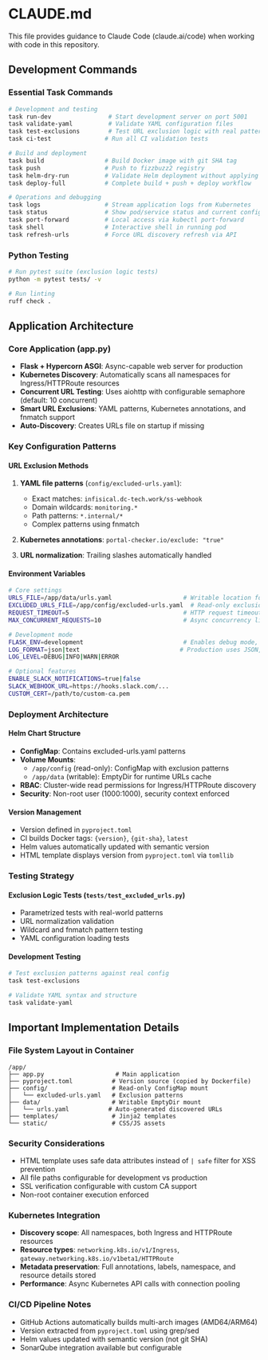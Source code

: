 # CLAUDE.md

This file provides guidance to Claude Code (claude.ai/code) when working with code in this repository.

## Development Commands

### Essential Task Commands
```bash
# Development and testing
task run-dev                # Start development server on port 5001
task validate-yaml          # Validate YAML configuration files
task test-exclusions        # Test URL exclusion logic with real patterns
task ci-test               # Run all CI validation tests

# Build and deployment
task build                 # Build Docker image with git SHA tag
task push                  # Push to fizzbuzz2 registry
task helm-dry-run          # Validate Helm deployment without applying
task deploy-full           # Complete build + push + deploy workflow

# Operations and debugging
task logs                  # Stream application logs from Kubernetes
task status                # Show pod/service status and current config
task port-forward          # Local access via kubectl port-forward
task shell                 # Interactive shell in running pod
task refresh-urls          # Force URL discovery refresh via API
```

### Python Testing
```bash
# Run pytest suite (exclusion logic tests)
python -m pytest tests/ -v

# Run linting
ruff check .
```

## Application Architecture

### Core Application (app.py)
- **Flask + Hypercorn ASGI**: Async-capable web server for production
- **Kubernetes Discovery**: Automatically scans all namespaces for Ingress/HTTPRoute resources
- **Concurrent URL Testing**: Uses aiohttp with configurable semaphore (default: 10 concurrent)
- **Smart URL Exclusions**: YAML patterns, Kubernetes annotations, and fnmatch support
- **Auto-Discovery**: Creates URLs file on startup if missing

### Key Configuration Patterns

#### URL Exclusion Methods
1. **YAML file patterns** (`config/excluded-urls.yaml`):
   - Exact matches: `infisical.dc-tech.work/ss-webhook`
   - Domain wildcards: `monitoring.*`
   - Path patterns: `*.internal/*`
   - Complex patterns using fnmatch

2. **Kubernetes annotations**: `portal-checker.io/exclude: "true"`

3. **URL normalization**: Trailing slashes automatically handled

#### Environment Variables
```bash
# Core settings
URLS_FILE=/app/data/urls.yaml                    # Writable location for discovered URLs
EXCLUDED_URLS_FILE=/app/config/excluded-urls.yaml  # Read-only exclusion patterns
REQUEST_TIMEOUT=5                                # HTTP request timeout
MAX_CONCURRENT_REQUESTS=10                       # Async concurrency limit

# Development mode
FLASK_ENV=development                            # Enables debug mode, changes file paths
LOG_FORMAT=json|text                            # Production uses JSON, dev uses text
LOG_LEVEL=DEBUG|INFO|WARN|ERROR

# Optional features
ENABLE_SLACK_NOTIFICATIONS=true|false
SLACK_WEBHOOK_URL=https://hooks.slack.com/...
CUSTOM_CERT=/path/to/custom-ca.pem
```

### Deployment Architecture

#### Helm Chart Structure
- **ConfigMap**: Contains excluded-urls.yaml patterns
- **Volume Mounts**: 
  - `/app/config` (read-only): ConfigMap with exclusion patterns
  - `/app/data` (writable): EmptyDir for runtime URLs cache
- **RBAC**: Cluster-wide read permissions for Ingress/HTTPRoute discovery
- **Security**: Non-root user (1000:1000), security context enforced

#### Version Management
- Version defined in `pyproject.toml`
- CI builds Docker tags: `{version}`, `{git-sha}`, `latest`
- Helm values automatically updated with semantic version
- HTML template displays version from `pyproject.toml` via `tomllib`

### Testing Strategy

#### Exclusion Logic Tests (`tests/test_excluded_urls.py`)
- Parametrized tests with real-world patterns
- URL normalization validation
- Wildcard and fnmatch pattern testing
- YAML configuration loading tests

#### Development Testing
```bash
# Test exclusion patterns against real config
task test-exclusions

# Validate YAML syntax and structure
task validate-yaml
```

## Important Implementation Details

### File System Layout in Container
```
/app/
├── app.py                    # Main application
├── pyproject.toml           # Version source (copied by Dockerfile)
├── config/                  # Read-only ConfigMap mount
│   └── excluded-urls.yaml   # Exclusion patterns
├── data/                    # Writable EmptyDir mount
│   └── urls.yaml           # Auto-generated discovered URLs
├── templates/               # Jinja2 templates
└── static/                  # CSS/JS assets
```

### Security Considerations
- HTML template uses safe data attributes instead of `| safe` filter for XSS prevention
- All file paths configurable for development vs production
- SSL verification configurable with custom CA support
- Non-root container execution enforced

### Kubernetes Integration
- **Discovery scope**: All namespaces, both Ingress and HTTPRoute resources
- **Resource types**: `networking.k8s.io/v1/Ingress`, `gateway.networking.k8s.io/v1beta1/HTTPRoute`
- **Metadata preservation**: Full annotations, labels, namespace, and resource details stored
- **Performance**: Async Kubernetes API calls with connection pooling

### CI/CD Pipeline Notes
- GitHub Actions automatically builds multi-arch images (AMD64/ARM64)
- Version extracted from `pyproject.toml` using grep/sed
- Helm values updated with semantic version (not git SHA)
- SonarQube integration available but configurable